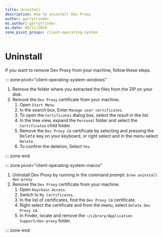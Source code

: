 ```yaml
---
title: Uninstall
description: How to uninstall Dev Proxy
author: garrytrinder
ms.author: garrytrinder
ms.date: 04/11/2024
zone_pivot_groups: client-operating-system
---
```


# Uninstall

If you want to remove Dev Proxy from your machine, follow these steps.

::: zone pivot="client-operating-system-windows"

1. Remove the folder where you extracted the files from the ZIP on your disk.
1. Remove the `Dev Proxy` certificate from your machine.
    1. Open `Start Menu`.
    1. In the search box, Enter `Manage user certificates`.
    1. To open the `Certificates` dialog box, select the result in the list.
    1. In the tree view, expand the `Personal` folder and select the `Certificates` child folder.
    1. Remove the `Dev Proxy CA` certificate by selecting and pressing the <kbd>Delete</kbd> key on your keyboard, or right select and in the menu select `Delete`.
    1. To confirm the deletion, Select `Yes`.

::: zone-end

::: zone pivot="client-operating-system-macos"

1. Uninstall Dev Proxy by running in the command prompt: `brew uninstall dev-proxy`
1. Remove the `Dev Proxy` certificate from your machine.
    1. Open `Keychain Access`.
    1. Switch to `My Certificates`.
    1. In the list of certificates, find the `Dev Proxy CA` certificate.
    1. Right select the certificate and from the menu, select `Delete Dev Proxy CA`.
    1. In Finder, locate and remove the `~/Library/Application Support/dev-proxy` folder.

::: zone-end
